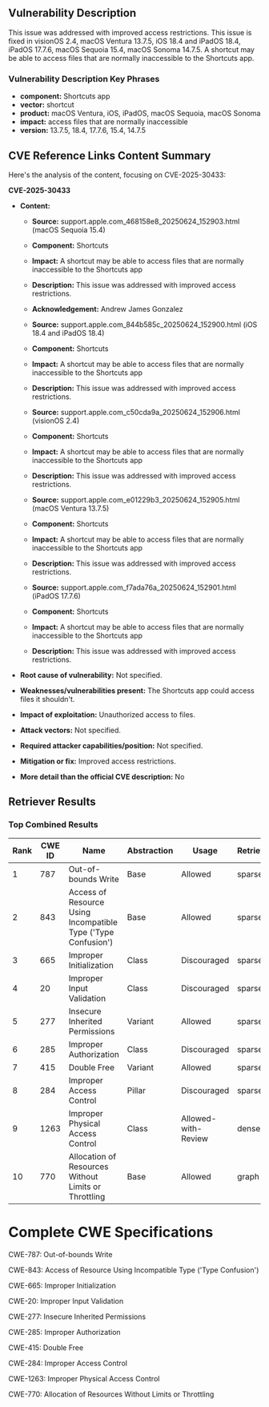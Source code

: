 ## Vulnerability Description
This issue was addressed with improved access restrictions. This issue is fixed in visionOS 2.4, macOS Ventura 13.7.5, iOS 18.4 and iPadOS 18.4, iPadOS 17.7.6, macOS Sequoia 15.4, macOS Sonoma 14.7.5. A shortcut may be able to access files that are normally inaccessible to the Shortcuts app.

### Vulnerability Description Key Phrases
- **component:** Shortcuts app
- **vector:** shortcut
- **product:** macOS Ventura, iOS, iPadOS, macOS Sequoia, macOS Sonoma
- **impact:** access files that are normally inaccessible
- **version:** 13.7.5, 18.4, 17.7.6, 15.4, 14.7.5

## CVE Reference Links Content Summary
Here's the analysis of the content, focusing on CVE-2025-30433:

**CVE-2025-30433**

*   **Content:**
    *   **Source:** support.apple.com\_468158e8\_20250624\_152903.html (macOS Sequoia 15.4)
    *   **Component:** Shortcuts
    *   **Impact:** A shortcut may be able to access files that are normally inaccessible to the Shortcuts app
    *   **Description:** This issue was addressed with improved access restrictions.
    *   **Acknowledgement:** Andrew James Gonzalez

    *   **Source:** support.apple.com\_844b585c\_20250624\_152900.html (iOS 18.4 and iPadOS 18.4)
    *   **Component:** Shortcuts
    *   **Impact:** A shortcut may be able to access files that are normally inaccessible to the Shortcuts app
    *   **Description:** This issue was addressed with improved access restrictions.
    *   **Source:** support.apple.com\_c50cda9a\_20250624\_152906.html (visionOS 2.4)
    *   **Component:** Shortcuts
    *   **Impact:** A shortcut may be able to access files that are normally inaccessible to the Shortcuts app
    *   **Description:** This issue was addressed with improved access restrictions.

    *   **Source:** support.apple.com\_e01229b3\_20250624\_152905.html (macOS Ventura 13.7.5)
    *   **Component:** Shortcuts
    *   **Impact:** A shortcut may be able to access files that are normally inaccessible to the Shortcuts app
    *   **Description:** This issue was addressed with improved access restrictions.
    *   **Source:** support.apple.com\_f7ada76a\_20250624\_152901.html (iPadOS 17.7.6)
    *   **Component:** Shortcuts
    *   **Impact:** A shortcut may be able to access files that are normally inaccessible to the Shortcuts app
    *   **Description:** This issue was addressed with improved access restrictions.

*   **Root cause of vulnerability:** Not specified.
*   **Weaknesses/vulnerabilities present:** The Shortcuts app could access files it shouldn't.
*   **Impact of exploitation:** Unauthorized access to files.
*   **Attack vectors:** Not specified.
*   **Required attacker capabilities/position:** Not specified.
*   **Mitigation or fix:** Improved access restrictions.
*   **More detail than the official CVE description:** No

## Retriever Results

### Top Combined Results

| Rank | CWE ID | Name | Abstraction | Usage  | Retrievers | Individual Scores |
|------|--------|------|-------------|-------|------------|-------------------|
| 1 | 787 | Out-of-bounds Write | Base | Allowed | sparse | 0.127 |
| 2 | 843 | Access of Resource Using Incompatible Type ('Type Confusion') | Base | Allowed | sparse | 0.121 |
| 3 | 665 | Improper Initialization | Class | Discouraged | sparse | 0.116 |
| 4 | 20 | Improper Input Validation | Class | Discouraged | sparse | 0.112 |
| 5 | 277 | Insecure Inherited Permissions | Variant | Allowed | sparse | 0.110 |
| 6 | 285 | Improper Authorization | Class | Discouraged | sparse | 0.110 |
| 7 | 415 | Double Free | Variant | Allowed | sparse | 0.107 |
| 8 | 284 | Improper Access Control | Pillar | Discouraged | sparse | 0.103 |
| 9 | 1263 | Improper Physical Access Control | Class | Allowed-with-Review | dense | 0.423 |
| 10 | 770 | Allocation of Resources Without Limits or Throttling | Base | Allowed | graph | 0.003 |



# Complete CWE Specifications

CWE-787: Out-of-bounds Write

CWE-843: Access of Resource Using Incompatible Type ('Type Confusion')

CWE-665: Improper Initialization

CWE-20: Improper Input Validation

CWE-277: Insecure Inherited Permissions

CWE-285: Improper Authorization

CWE-415: Double Free

CWE-284: Improper Access Control

CWE-1263: Improper Physical Access Control

CWE-770: Allocation of Resources Without Limits or Throttling